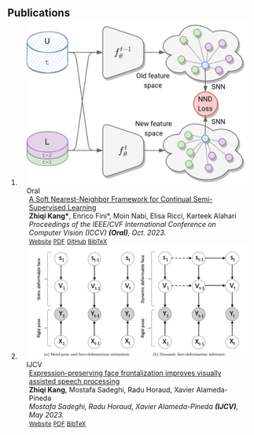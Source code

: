 <h2 id="publications" style="margin: 2px 0px -15px;">Publications</h2>

<div class="publications">
<ol class="bibliography">

<!-- 
<li>
<div class="pub-row">

  <div class="col-sm-3 abbr" style="position: relative;padding-right: 15px;padding-left: 15px;">
    <img src="assets/img/principalmanifold.png" class="teaser img-fluid z-depth-1">
    <abbr class="badge">arXiv</abbr>
  </div>

  <div class="col-sm-9" style="position: relative;padding-right: 15px;padding-left: 20px;">
    <div class="title"><a href="https://arxiv.org/abs/2306.06534">Principal and Self-Consistent Positive Semi-Defnite Manifolds</a></div>
    <div class="author"><strong>Hanchao Zhang, Thaddeus Tarpey</strong></div>
    <div class="periodical"><em>arXiv <strong>(arXiv)</strong>, Aug. 2023.</em></div>
    <div class="links">
    <a href="assets/files/single.html" class="btn btn-sm z-depth-0" role="button" target="_blank" style="font-size:12px;">Website</a>
      <a href="https://arxiv.org/pdf/2306.06534.pdf" class="btn btn-sm z-depth-0" role="button" target="_blank" style="font-size:12px;">PDF</a>
      <a href="https://github.com/Hanchao-Zhang/Self-Consistency-Clustering" class="btn btn-sm z-depth-0" role="button" target="_blank" style="font-size:12px;">GitHub</a>
      <a href="https://pypi.org/project/KTensors/" class="btn btn-sm z-depth-0" role="button" target="_blank" style="font-size:12px;">Package</a>
      <a href="assets/files/KTensors.bib" class="btn btn-sm z-depth-0" role="button" target="_blank" style="font-size:12px;">BibTeX</a>
      <strong><i style="color:#7b5aa6">arXiv.org</i></strong>
    </div>
  </div>
</div>
</li> -->


<li>
<div class="pub-row">

  <div class="col-sm-3 abbr" style="position: relative;padding-right: 15px;padding-left: 15px;">
    <img src="assets/img/NND.png" class="teaser img-fluid z-depth-1">
    <abbr class="badge">Oral</abbr>
  </div>

  <div class="col-sm-9" style="position: relative;padding-right: 15px;padding-left: 20px;">
    <div class="title"><a href="https://openaccess.thecvf.com/content/ICCV2023/html/Kang_A_Soft_Nearest-Neighbor_Framework_for_Continual_Semi-Supervised_Learning_ICCV_2023_paper.html">A Soft Nearest-Neighbor Framework for Continual Semi-Supervised Learning
</a></div>
    <div class="author"><strong>Zhiqi Kang*</strong>, Enrico Fini*, Moin Nabi, Elisa Ricci, Karteek Alahari</div>
    <div class="periodical"><em>Proceedings of the IEEE/CVF International Conference on Computer Vision (ICCV) <strong>(Oral)</strong>, Oct. 2023.</em></div>
    <div class="links">
    <a href="https://openaccess.thecvf.com/content/ICCV2023/html/Kang_A_Soft_Nearest-Neighbor_Framework_for_Continual_Semi-Supervised_Learning_ICCV_2023_paper.html" class="btn btn-sm z-depth-0" role="button" target="_blank" style="font-size:12px;">Website</a>
      <a href="https://openaccess.thecvf.com/content/ICCV2023/papers/Kang_A_Soft_Nearest-Neighbor_Framework_for_Continual_Semi-Supervised_Learning_ICCV_2023_paper.pdf" class="btn btn-sm z-depth-0" role="button" target="_blank" style="font-size:12px;">PDF</a>
      <a href="https://github.com/kangzhiq/NNCSL" class="btn btn-sm z-depth-0" role="button" target="_blank" style="font-size:12px;">GitHub</a>
      <!-- <a href="https://pypi.org/project/KTensors/" class="btn btn-sm z-depth-0" role="button" target="_blank" style="font-size:12px;">Package</a> -->
      <a href="assets/files/Kang_2023_ICCV.bib" class="btn btn-sm z-depth-0" role="button" target="_blank" style="font-size:12px;">BibTeX</a>
      <!-- <strong><i style="color:#7b5aa6">arXiv.org</i></strong> -->
    </div>
  </div>
</div>
</li>
  

<li>
<div class="pub-row">

  <div class="col-sm-3 abbr" style="position: relative;padding-right: 15px;padding-left: 15px;">
    <img src="assets/img/IJCV.png" class="teaser img-fluid z-depth-1">
    <abbr class="badge">IJCV</abbr>
  </div>

  <div class="col-sm-9" style="position: relative;padding-right: 15px;padding-left: 20px;">
    <div class="title"><a href="https://link.springer.com/article/10.1007/s11263-022-01742-1">Expression-preserving face frontalization improves visually assisted speech processing
</a></div>
    <div class="author"><strong>Zhiqi Kang</strong>, Mostafa Sadeghi, Radu Horaud, Xavier Alameda-Pineda</div>
    <div class="periodical"><em>Mostafa Sadeghi, Radu Horaud, Xavier Alameda-Pineda <strong>(IJCV)</strong>, May 2023.</em></div>
    <div class="links">
    <a href="https://link.springer.com/article/10.1007/s11263-022-01742-1" class="btn btn-sm z-depth-0" role="button" target="_blank" style="font-size:12px;">Website</a>
      <a href="https://arxiv.org/pdf/2204.02810" class="btn btn-sm z-depth-0" role="button" target="_blank" style="font-size:12px;">PDF</a>
      <!-- <a href="https://github.com/kangzhiq/NNCSL" class="btn btn-sm z-depth-0" role="button" target="_blank" style="font-size:12px;">ArXiv</a> -->
      <!-- <a href="https://pypi.org/project/KTensors/" class="btn btn-sm z-depth-0" role="button" target="_blank" style="font-size:12px;">Package</a> -->
      <a href="assets/files/kang2023expression.bib" class="btn btn-sm z-depth-0" role="button" target="_blank" style="font-size:12px;">BibTeX</a>
      <!-- <strong><i style="color:#7b5aa6">arXiv.org</i></strong> -->
    </div>
  </div>
</div>
</li>



</ol>
</div>
